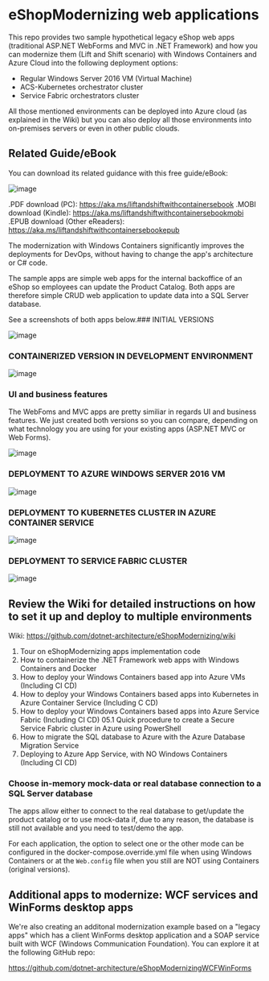 # eShopModernizing web applications
This repo provides two sample hypothetical legacy eShop web apps (traditional ASP.NET WebForms and MVC  in .NET Framework) and how you can modernize them (Lift and Shift scenario) with Windows Containers and Azure Cloud into the following deployment options:
- Regular Windows Server 2016 VM (Virtual Machine)
- ACS-Kubernetes orchestrator cluster
- Service Fabric orchestrators cluster

All those mentioned environments can be deployed into Azure cloud (as explained in the Wiki) but you can also deploy all those environments into on-premises servers or even in other public clouds.

## Related Guide/eBook
You can download its related guidance with this free guide/eBook:

![image](https://user-images.githubusercontent.com/1712635/31475227-74e43246-aeb4-11e7-8dba-44da5fc3874b.png)

.PDF download (PC): https://aka.ms/liftandshiftwithcontainersebook
.MOBI download (Kindle): https://aka.ms/liftandshiftwithcontainersebookmobi
.EPUB download (Other eReaders): https://aka.ms/liftandshiftwithcontainersebookepub

The modernization with Windows Containers significantly improves the deployments for DevOps, without having to change the app's architecture or C# code.

The sample apps are simple web apps for the internal backoffice of an eShop so employees can update the Product Catalog. 
Both apps are therefore simple CRUD web application to update data into a SQL Server database. 

See a screenshots of both apps below.### INITIAL VERSIONS

![image](https://user-images.githubusercontent.com/1712635/30354184-db7f1098-97df-11e7-8e7b-c18c67b8ba2a.png)

### CONTAINERIZED VERSION IN DEVELOPMENT ENVIRONMENT

![image](https://user-images.githubusercontent.com/1712635/30395628-9c4bff98-987b-11e7-82ca-89a1648f3bdc.png)

### UI and business features

The WebFoms and MVC apps are pretty similiar in regards UI and business features. We just created both versions so you can compare, depending on what technology you are using for your existing apps (ASP.NET MVC or Web Forms).

![image](https://user-images.githubusercontent.com/1712635/30354210-0638f3b2-97e0-11e7-82c5-df18197ccdbd.png)

### DEPLOYMENT TO AZURE WINDOWS SERVER 2016 VM
![image](https://user-images.githubusercontent.com/1712635/30402804-d62632a2-9893-11e7-817a-f9f616cdf380.png)

### DEPLOYMENT TO KUBERNETES CLUSTER IN AZURE CONTAINER SERVICE
![image](https://user-images.githubusercontent.com/1712635/30443383-264dd546-9934-11e7-8c86-6d0c892927bb.png)

### DEPLOYMENT TO SERVICE FABRIC CLUSTER
![image](https://user-images.githubusercontent.com/1712635/30446445-094e998a-993e-11e7-96d8-ed1dd9fef142.png)


## Review the Wiki for detailed instructions on how to set it up and deploy to multiple environments

Wiki: https://github.com/dotnet-architecture/eShopModernizing/wiki

01. Tour on eShopModernizing apps implementation code
02. How to containerize the .NET Framework web apps with Windows Containers and Docker
03. How to deploy your Windows Containers based app into Azure VMs (Including CI CD)
04. How to deploy your Windows Containers based apps into Kubernetes in Azure Container Service (Including C CD)
05. How to deploy your Windows Containers based apps into Azure Service Fabric (Including CI CD)
05.1 Quick procedure to create a Secure Service Fabric cluster in Azure using PowerShell
10. How to migrate the SQL database to Azure with the Azure Database Migration Service
11. Deploying to Azure App Service, with NO Windows Containers (Including CI CD)

### Choose in-memory mock-data or real database connection to a SQL Server database
The apps allow either to connect to the real database to get/update the product catalog or to use mock-data if, due to any reason, the database is still not available and you need to test/demo the app. 

For each application, the option to select one or the other mode can be configured in the docker-compose.override.yml file when using Windows Containers or at the `Web.config` file when you still are NOT using Containers (original versions).


## Additional apps to modernize: WCF services and WinForms desktop apps 
We're also creating an additonal modernization example based on a "legacy apps" which has a client WinForms desktop application and a SOAP service built with WCF (Windows Communication Foundation). You can explore it at the following GitHub repo:

https://github.com/dotnet-architecture/eShopModernizingWCFWinForms 
